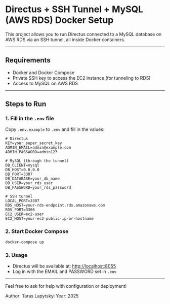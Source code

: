 # Directus + SSH Tunnel + MySQL (AWS RDS) Docker Setup

This project allows you to run Directus connected to a MySQL database on AWS RDS via an SSH tunnel, all inside Docker containers.


---

## Requirements

- Docker and Docker Compose
- Private SSH key to access the EC2 instance (for tunneling to RDS)
- Access to MySQL on AWS RDS

---

## Steps to Run

### 1. Fill in the `.env` file

Copy `.env.example` to `.env` and fill in the values:

```env
# Directus
KEY=your_super_secret_key
ADMIN_EMAIL=admin@example.com
ADMIN_PASSWORD=admin123

# MySQL (through the tunnel)
DB_CLIENT=mysql
DB_HOST=0.0.0.0
DB_PORT=3307
DB_DATABASE=your_db_name
DB_USER=your_rds_user
DB_PASSWORD=your_rds_password

# SSH tunnel
LOCAL_PORT=3307
RDS_HOST=your-rds-endpoint.rds.amazonaws.com
RDS_PORT=3306
EC2_USER=ec2-user
EC2_HOST=your-ec2-public-ip-or-hostname
```
### 2. Start Docker Compose

```bash
docker-compose up
```

### 3. Usage

- Directus will be available at: [http://localhost:8055](http://localhost:8055)
- Log in with the EMAIL and PASSWORD set in `.env`

---

Feel free to ask for help with configuration or deployment!

Author: Taras Lapytskyi
Year: 2025
